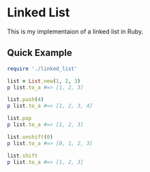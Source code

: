 # Linked List
This is my implementaion of a linked list in Ruby.

## Quick Example

```ruby
require './linked_list'

list = List.new(1, 2, 3)
p list.to_a #=> [1, 2, 3]

list.push(4) 
p list.to_a #=> [1, 2, 3, 4]

list.pop
p list.to_a #=> [1, 2, 3]

list.unshift(0)
p list.to_a #=> [0, 1, 2, 3]

list.shift
p list.to_a #=> [1, 2, 3]
```